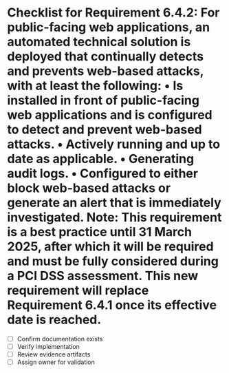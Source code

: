 # Checklist for Requirement 6.4.2: For public-facing web applications, an automated technical solution is deployed that continually detects and prevents web-based attacks, with at least the following: • Is installed in front of public-facing web applications and is configured to detect and prevent web-based attacks. • Actively running and up to date as applicable. • Generating audit logs. • Configured to either block web-based attacks or generate an alert that is immediately investigated. Note: This requirement is a best practice until 31 March 2025, after which it will be required and must be fully considered during a PCI DSS assessment. This new requirement will replace Requirement 6.4.1 once its effective date is reached.

- [ ] Confirm documentation exists
- [ ] Verify implementation
- [ ] Review evidence artifacts
- [ ] Assign owner for validation

